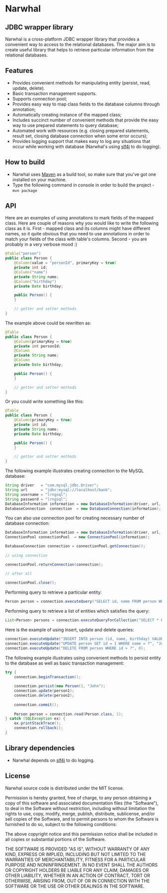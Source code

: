 Narwhal
=======

JDBC wrapper library
-----------------------------

Narwhal is a cross-platform JDBC wrapper library that provides a convenient way to access to the relational databases.
The major aim is to create useful library that helps to retrieve particular information from the relational databases.

Features
--------
* Provides convenient methods for manipulating entity (persist, read, update, delete).
* Basic transaction management supports.
* Supports connection pool;
* Provides easy way to map class fields to the database columns through annotation;
* Automatically creating instance of the mapped class;
* Includes succinct number of convenient methods that provide the easy way to use prepared statements to query database;
* Automated work with resources (e.g. closing prepared statements, result set, closing database connection when some error occurs);
* Provides logging support that makes easy to log any situations that occur while working with database (Narwhal's using [slf4j](http://www.slf4j.org/) to do logging).

How to build
------------
* Narwhal uses [Maven](http://maven.apache.org/) as a build tool, so make sure that you've got one installed on your machine.
* Type the following command in console in order to build the project - ``` mvn package ```

API
---
Here are an examples of using annotations to mark fields of the mapped class.
Here are couple of reasons why you would like to write the following class as it is.
First - mapped class and its columns might have different names, so it quite obvious that you need to use
annotations in order to match your fields of the class with table's columns.
Second - you are probably in a very verbose mood :)

```java
@Table("person")
public class Person {
	@Column(value = "personId", primaryKey = true)
	private int id;
	@Column("name")
	private String name;
	@Column("birthday")
	private Date birthday;

	public Person() {
	}

	// getter and setter methods
}
```

The example above could be rewritten as:

```java
@Table
public class Person {
	@Column(primaryKey = true)
	private int personId;
	@Column
	private String name;
	@Column
	private Date birthday;

	public Person() {
	}

	// getter and setter methods
}
```

Or you could write something like this:

```java
@Table
public class Person {
	@Column(primaryKey = true)
	private int id;
	private String name;
	private Date birthday;

	public Person() {
	}

	// getter and setter methods
}
```
	
The following example illustrates creating connection to the MySQL database:

```java
String driver   = "com.mysql.jdbc.Driver";
String url      = "jdbc:mysql://localhost/bank";
String username = "lrngsql";
String password = "lrngsql";
DatabaseInformation information = new DatabaseInformation(driver, url, username, password);
DatabaseConnection  connection  = new DatabaseConnection(information);
```
	
You can also use connection pool for creating necessary number of database connection:
	
```java
DatabaseInformation information = new DatabaseInformation(driver, url, username, password);
ConnectionPool connectionPool  = new ConnectionPool(information);

DatabaseConnection connection = connectionPool.getConnection();
	
// using connection

connectionPool.returnConnection(connection);

// after all
	
connectionPool.close();
```

Performing query to retrieve a particular entity:

```java
Person person = connection.executeQuery("SELECT id, name FROM person WHERE id = ?", Person.class, 1);
```	

Performing query to retrieve a list of entities which satisfies the query:

```java
List<Person> persons = connection.executeQueryForCollection("SELECT * FROM person", Person.class);
```	
		
Here is the example of using insert, update and delete queries:

```java
connection.executeUpdate("INSERT INTO person (id, name, birthday) VALUES (?, ?)", null, "John", new Date());
connection.executeUpdate("UPDATE person SET id = 1 WHERE name = ?", "John");
connection.executeUpdate("DELETE FROM person WHERE id > ?", 0);
```

The following example illustrates using convenient methods to persist entity to the database as well as basic transaction management:

```java
try {
	connection.beginTransaction();
	
	connection.persist(new Person(1, "John");
	connection.update(person1);
	connection.delete(person2);
	
	connection.commit();
	
	Person person = connection.read(Person.class, 1);
} catch (SQLException ex) {
	ex.printStackTrace();
	connection.rollback();
}
```

Library dependencies
--------------------

* Narwhal depends on [slf4j](http://www.slf4j.org/) to do logging.

License
-------
Narwhal source code is distributed under the MIT license.

Permission is hereby granted, free of charge, to any person obtaining a copy
of this software and associated documentation files (the "Software"), to
deal in the Software without restriction, including without limitation the
rights to use, copy, modify, merge, publish, distribute, sublicense, and/or
sell copies of the Software, and to permit persons to whom the Software is
furnished to do so, subject to the following conditions:

The above copyright notice and this permission notice shall be included in
all copies or substantial portions of the Software.

THE SOFTWARE IS PROVIDED "AS IS", WITHOUT WARRANTY OF ANY KIND, EXPRESS OR IMPLIED, 
INCLUDING BUT NOT LIMITED TO THE WARRANTIES OF MERCHANTABILITY, FITNESS FOR A PARTICULAR 
PURPOSE AND NONINFRINGEMENT. IN NO EVENT SHALL THE AUTHORS OR COPYRIGHT HOLDERS 
BE LIABLE FOR ANY CLAIM, DAMAGES OR OTHER LIABILITY, WHETHER IN AN ACTION OF CONTRACT, 
TORT OR OTHERWISE, ARISING FROM, OUT OF OR IN CONNECTION WITH THE SOFTWARE OR THE USE 
OR OTHER DEALINGS IN THE SOFTWARE.